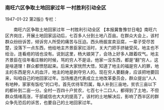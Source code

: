 ### 南旺六区争取土地回家过年  一村胜利引动全区

1947-01-22
第2版()
专栏：

　　南旺六区争取土地回家过年
    一村胜利引动全区
    【本报冀鲁豫廿日电】南旺六区齐岗庄，开展土地回家运动后，七百多人分到土地八百亩。在群众大会上，该村群众纷纷诉苦，倾诉穷人所受的痛苦与压迫。西头杨振宣卖豆腐，一辈子受尽苦楚，没落下一点东西，他给地主齐景臣家扛活时，关大门把手挤破受风，地主也不给治，连看疮的钱也没有。说到这里，杨大娘哭了，会场上好多人跟着叹气。地主齐景臣在往年看庄稼的时候，骂的穷人不是话，他家一没东西，都是“翻”穷人，这是啥道理！群众都愤怒起来。后来大家恍然大悟，知道了地主的福是穷人的罪，地主的东西是穷人的血汗，地主的地是剥夺穷人的。现在穷人要翻身，应该把地要回来，叫咱自己的地回家过年。当场推选代表成立土地改革委员会，群众提出“人人有地种，家家有饭吃”的口号。首先优待军烈属，每人补到三亩地，贫农三亩以下的都补到二亩一分。全村一百四十户贫农，七百七十二口人，都得到了土地，不但群众情绪高涨，干部威信也大大的提高了。该村的土地解决后，影响了西半区的群众争先恐后的诉苦，也要自己的土地回家过年。
